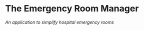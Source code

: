 The Emergency Room Manager
==========================

*An application to simplify hospital emergency rooms*
